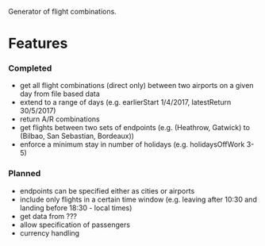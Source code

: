 Generator of flight combinations.

# Features

### Completed
* get all flight combinations (direct only) between two airports on a given day from file based data
* extend to a range of days (e.g. earlierStart 1/4/2017, latestReturn 30/5/2017)
* return A/R combinations
* get flights between two sets of endpoints (e.g. (Heathrow, Gatwick) to (Bilbao, San Sebastian, Bordeaux))
* enforce a minimum stay in number of holidays (e.g. holidaysOffWork 3-5)

### Planned
* endpoints can be specified either as cities or airports
* include only flights in a certain time window (e.g. leaving after 10:30 and landing before 18:30 - local times)
* get data from ???
* allow specification of passengers
* currency handling